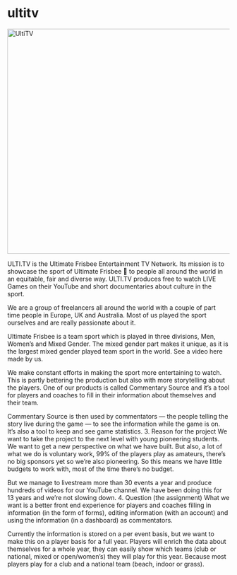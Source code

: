 # ultitv

<img width="509" alt="UltiTV" src="https://user-images.githubusercontent.com/1061632/221005826-b5fc28c2-f55c-408d-9970-0a3aea65dd8c.png">

ULTI.TV is the Ultimate Frisbee Entertainment TV Network. Its mission is to showcase the sport of Ultimate Frisbee 🥏 to people all around the world in an equitable, fair and diverse way. ULTI.TV produces free to watch LIVE Games on their YouTube and short documentaries about culture in the sport. 

We are a group of freelancers all around the world with a couple of part time people in Europe, UK and Australia. Most of us played the sport ourselves and are really passionate about it. 

Ultimate Frisbee is a team sport which is played in three divisions, Men, Women’s and Mixed Gender. The mixed gender part makes it unique, as it is the largest mixed gender played team sport in the world. See a video here made by us.  

We make constant efforts in making the sport more entertaining to watch. This is partly bettering the production but also with more storytelling about the players. One of our products is called Commentary Source and it’s a tool for players and coaches to fill in their information about themselves and their team.

Commentary Source is then used by commentators — the people telling the story live during the game — to see the information while the game is on. It’s also a tool to keep and see game statistics.
3. Reason for the project
We want to take the project to the next level with young pioneering students. We want to get a new perspective on what we have built. But also, a lot of what we do is voluntary work, 99% of the players play as amateurs, there’s no big sponsors yet so we’re also pioneering. So this means we have little budgets to work with, most of the time there’s no budget.

But we manage to livestream more than 30 events a year and produce hundreds of videos for our YouTube channel. We have been doing this for 13 years and we’re not slowing down. 
4. Question (the assignment)
What we want is a better front end experience for players and coaches filling in information (in the form of forms), editing information (with an account) and using the information (in a dashboard) as commentators.

Currently the information is stored on a per event basis, but we want to make this on a player basis for a full year. Players will enrich the data about themselves for a whole year, they can easily show which teams (club or national, mixed or open/women’s) they will play for this year. Because most players play for a club and a national team (beach, indoor or grass).

